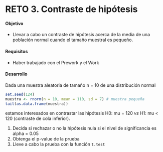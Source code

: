# RETO 3. Contraste de hipótesis

#### Objetivo

- Llevar a cabo un contraste de hipótesis acerca de la media de una población normal cuando el tamaño muestral es pequeño.

#### Requisitos

- Haber trabajado con el Prework y el Work

#### Desarrollo

Dada una muestra aleatoria de tamaño n = 10 de una distribución normal

```R
set.seed(124)
muestra <- rnorm(n = 10, mean = 110, sd = 7) # muestra pequeña
tail(as.data.frame(muestra))
```

estamos interesados en contrastar las hipótesis H0: mu = 120 *vs* H1: mu < 120 (contraste de cola inferior).

1. Decida si rechazar o no la hipótesis nula si el nivel de significancia es alpha = 0.05
2. Obtenga el p-value de la prueba
3. Lleve a cabo la prueba con la función `t.test`
